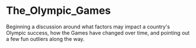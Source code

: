 # The_Olympic_Games
Beginning a discussion around what factors may impact a country's Olympic success, how the Games have changed over time, and pointing out a few fun outliers along the way. 
